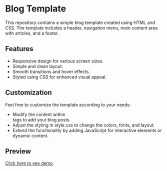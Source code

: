 # Blog Template

This repository contains a simple blog template created using HTML and CSS. The template includes a header, navigation menu, main content area with articles, and a footer.

## Features

- Responsive design for various screen sizes.
- Simple and clean layout.
- Smooth transitions and hover effects.
- Styled using CSS for enhanced visual appeal.

## Customization

Feel free to customize the template according to your needs:

- Modify the content within <article> tags to add your blog posts.
- Adjust the styling in style.css to change the colors, fonts, and layout.
- Extend the functionality by adding JavaScript for interactive elements or dynamic content.

## Preview
[Click here to see demo](http://127.0.0.1:5500/Blog/index.html)

